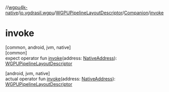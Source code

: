 //[wgpu4k-native](../../../../index.md)/[io.ygdrasil.wgpu](../../index.md)/[WGPUPipelineLayoutDescriptor](../index.md)/[Companion](index.md)/[invoke](invoke.md)

# invoke

[common, android, jvm, native]\
[common]\
expect operator fun [invoke](invoke.md)(address: [NativeAddress](../../../ffi/-native-address/index.md)): [WGPUPipelineLayoutDescriptor](../index.md)

[android, jvm, native]\
actual operator fun [invoke](invoke.md)(address: [NativeAddress](../../../ffi/-native-address/index.md)): [WGPUPipelineLayoutDescriptor](../index.md)